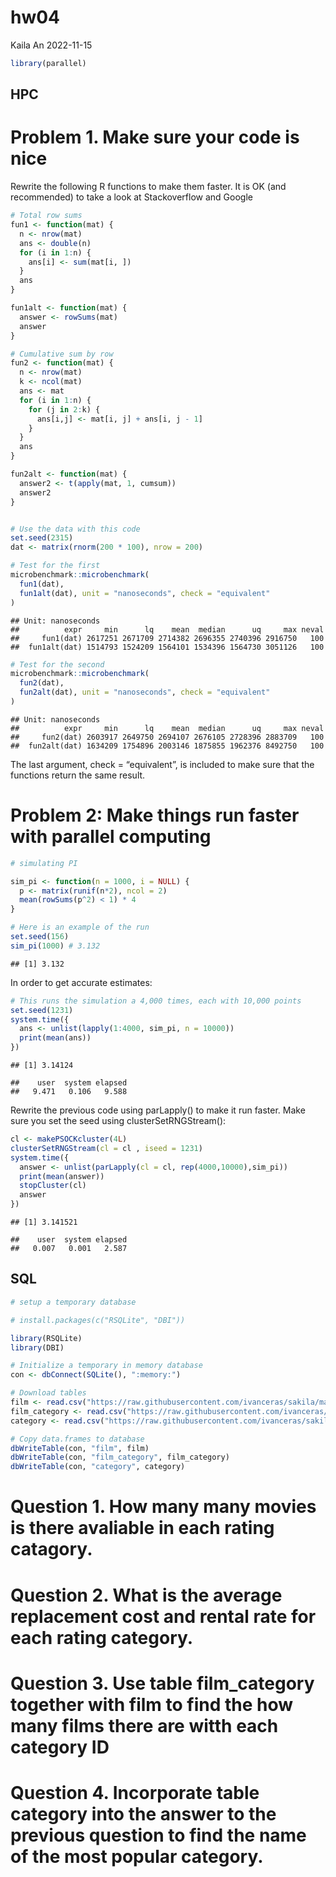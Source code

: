 hw04
================
Kaila An
2022-11-15

``` r
library(parallel)
```

## HPC

# Problem 1. Make sure your code is nice

Rewrite the following R functions to make them faster. It is OK (and
recommended) to take a look at Stackoverflow and Google

``` r
# Total row sums
fun1 <- function(mat) {
  n <- nrow(mat)
  ans <- double(n) 
  for (i in 1:n) {
    ans[i] <- sum(mat[i, ])
  }
  ans
}

fun1alt <- function(mat) {
  answer <- rowSums(mat)
  answer
}

# Cumulative sum by row
fun2 <- function(mat) {
  n <- nrow(mat)
  k <- ncol(mat)
  ans <- mat
  for (i in 1:n) {
    for (j in 2:k) {
      ans[i,j] <- mat[i, j] + ans[i, j - 1]
    }
  }
  ans
}

fun2alt <- function(mat) {
  answer2 <- t(apply(mat, 1, cumsum))
  answer2
}


# Use the data with this code
set.seed(2315)
dat <- matrix(rnorm(200 * 100), nrow = 200)

# Test for the first
microbenchmark::microbenchmark(
  fun1(dat),
  fun1alt(dat), unit = "nanoseconds", check = "equivalent"
)
```

    ## Unit: nanoseconds
    ##          expr     min      lq    mean  median      uq     max neval
    ##     fun1(dat) 2617251 2671709 2714382 2696355 2740396 2916750   100
    ##  fun1alt(dat) 1514793 1524209 1564101 1534396 1564730 3051126   100

``` r
# Test for the second
microbenchmark::microbenchmark(
  fun2(dat),
  fun2alt(dat), unit = "nanoseconds", check = "equivalent"
)
```

    ## Unit: nanoseconds
    ##          expr     min      lq    mean  median      uq     max neval
    ##     fun2(dat) 2603917 2649750 2694107 2676105 2728396 2883709   100
    ##  fun2alt(dat) 1634209 1754896 2003146 1875855 1962376 8492750   100

The last argument, check = “equivalent”, is included to make sure that
the functions return the same result.

# Problem 2: Make things run faster with parallel computing

``` r
# simulating PI

sim_pi <- function(n = 1000, i = NULL) {
  p <- matrix(runif(n*2), ncol = 2)
  mean(rowSums(p^2) < 1) * 4
}

# Here is an example of the run
set.seed(156)
sim_pi(1000) # 3.132
```

    ## [1] 3.132

In order to get accurate estimates:

``` r
# This runs the simulation a 4,000 times, each with 10,000 points
set.seed(1231)
system.time({
  ans <- unlist(lapply(1:4000, sim_pi, n = 10000))
  print(mean(ans))
})
```

    ## [1] 3.14124

    ##    user  system elapsed 
    ##   9.471   0.106   9.588

Rewrite the previous code using parLapply() to make it run faster. Make
sure you set the seed using clusterSetRNGStream():

``` r
cl <- makePSOCKcluster(4L)
clusterSetRNGStream(cl = cl , iseed = 1231)
system.time({
  answer <- unlist(parLapply(cl = cl, rep(4000,10000),sim_pi))
  print(mean(answer))
  stopCluster(cl)
  answer
})
```

    ## [1] 3.141521

    ##    user  system elapsed 
    ##   0.007   0.001   2.587

## SQL

``` r
# setup a temporary database

# install.packages(c("RSQLite", "DBI"))

library(RSQLite)
library(DBI)

# Initialize a temporary in memory database
con <- dbConnect(SQLite(), ":memory:")

# Download tables
film <- read.csv("https://raw.githubusercontent.com/ivanceras/sakila/master/csv-sakila-db/film.csv")
film_category <- read.csv("https://raw.githubusercontent.com/ivanceras/sakila/master/csv-sakila-db/film_category.csv")
category <- read.csv("https://raw.githubusercontent.com/ivanceras/sakila/master/csv-sakila-db/category.csv")

# Copy data.frames to database
dbWriteTable(con, "film", film)
dbWriteTable(con, "film_category", film_category)
dbWriteTable(con, "category", category)
```

# Question 1. How many many movies is there avaliable in each rating catagory.

# Question 2. What is the average replacement cost and rental rate for each rating category.

# Question 3. Use table film_category together with film to find the how many films there are witth each category ID

# Question 4. Incorporate table category into the answer to the previous question to find the name of the most popular category.
